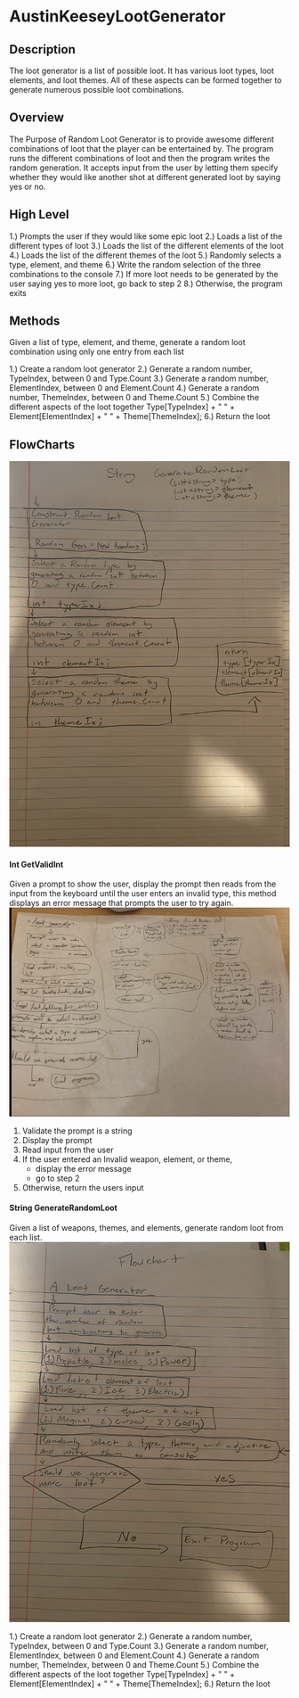 # AustinKeeseyLootGenerator


## Description
The loot generator is a list of possible loot. It has various loot types, loot elements, and loot themes. All of these aspects can be formed together to generate numerous possible loot combinations. 


## Overview
The Purpose of Random Loot Generator is to provide awesome different combinations of loot that the player can be entertained by. The program runs the different combinations of loot and then the program writes the random generation. It accepts input from the user by letting them specify whether they would like another shot at different generated loot by saying yes or no. 


## High Level 
1.) Prompts the user if they would like some epic loot
2.) Loads a list of the different types of loot
3.) Loads the list of the different elements of the loot
4.) Loads the list of the different themes of the loot
5.) Randomly selects a type, element, and theme
6.) Write the random selection of the three combinations to the console
7.) If more loot needs to be generated by the user saying yes to more loot, go back to step 2
8.) Otherwise, the program exits




## Methods
Given a list of type, element, and theme, generate a random loot combination using only one entry from each list

1.) Create a random loot generator
2.) Generate a random number, TypeIndex, between 0 and Type.Count
3.) Generate a random number, ElementIndex, between 0 and Element.Count
4.) Generate a random number, ThemeIndex, between 0 and Theme.Count
5.) Combine the different aspects of the loot together
Type[TypeIndex] + " " + Element[ElementIndex] + " " + Theme[ThemeIndex];
6.) Return the loot













## FlowCharts
![Connector Image](images/GenerateRandomLoot.png)

#### Int GetValidInt
Given a prompt to show the user, display the prompt then reads from the input from the keyboard until the user enters an invalid type, this method displays an error message that prompts the user to try again.
![Connector Image](images/Display.png)

1. Validate the prompt is a string
2. Display the prompt
3. Read input from the user
4. If the user entered an Invalid weapon, element, or theme, 
   - display the error message
   - go to step 2
5. Otherwise, return the users input



#### String GenerateRandomLoot
Given a list of weapons, themes, and elements, generate random loot from each list.
![Connector Image](images/Content.png)

1.) Create a random loot generator
2.) Generate a random number, TypeIndex, between 0 and Type.Count
3.) Generate a random number, ElementIndex, between 0 and Element.Count
4.) Generate a random number, ThemeIndex, between 0 and Theme.Count
5.) Combine the different aspects of the loot together
   Type[TypeIndex] + " " + Element[ElementIndex] + " " + Theme[ThemeIndex];
6.) Return the loot
